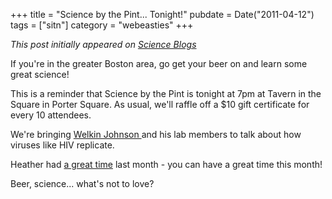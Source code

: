 +++
title = "Science by the Pint... Tonight!"
pubdate = Date("2011-04-12")
tags = ["sitn"]
category = "webeasties"
+++

_This post initially appeared on [Science Blogs](http://scienceblogs.com/webeasties)_

If you're in the greater Boston area, go get your beer on and learn some great science!

This is a reminder that Science by the Pint is tonight at 7pm at Tavern in the Square in Porter Square. As usual, we'll raffle off a \$10 gift certificate for every 10 attendees.

We're bringing [Welkin Johnson ](http://micro.med.harvard.edu/faculty/johnson.html)and his lab members to talk about how viruses like HIV replicate.

Heather had [a great time](http://scienceblogs.com/webeasties/2011/03/why_i_love_science_by_the_pint.php) last month - you can have a great time this month!

Beer, science... what's not to love?

      
  
